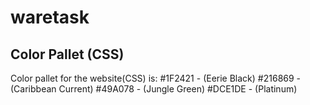 # waretask

## Color Pallet (CSS)

Color pallet for the website(CSS) is:
#1F2421 - (Eerie Black)
#216869 - (Caribbean Current)
#49A078 - (Jungle Green)
#DCE1DE - (Platinum)

